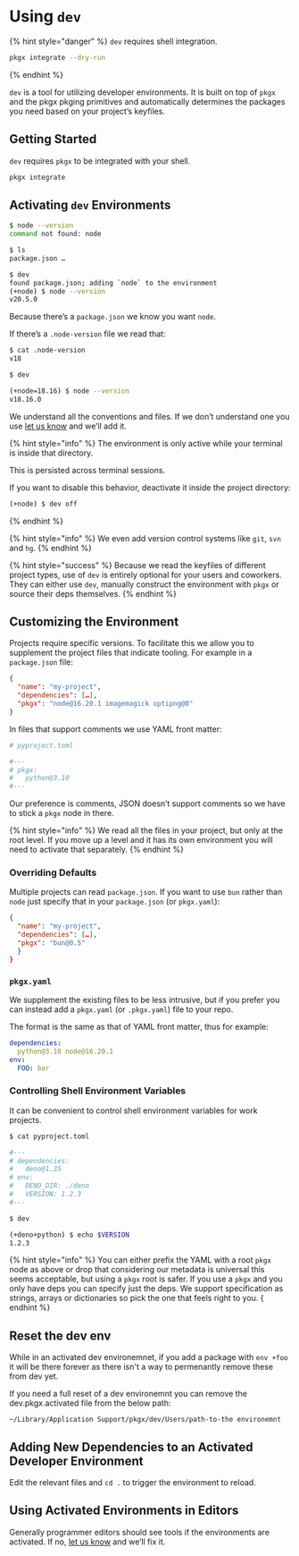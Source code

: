# Using `dev`

{% hint style="danger" %}
`dev` requires shell integration.

```sh
pkgx integrate --dry-run
```

{% endhint %}

`dev` is a tool for utilizing developer environments. It is built on top of
`pkgx` and the pkgx pkging primitives and automatically determines the packages
you need based on your project’s keyfiles.

## Getting Started

`dev` requires `pkgx` to be integrated with your shell.

```sh
pkgx integrate
```

## Activating `dev` Environments

```sh
$ node --version
command not found: node

$ ls
package.json …

$ dev
found package.json; adding `node` to the environment
(+node) $ node --version
v20.5.0
```

Because there’s a `package.json` we know you want `node`.

If there’s a `.node-version` file we read that:

```sh
$ cat .node-version
v18

$ dev

(+node=18.16) $ node --version
v18.16.0
```

We understand all the conventions and files. If we don’t understand one you
use [let us know] and we’ll add it.

{% hint style="info" %}
The environment is only active while your terminal is inside that directory.

This is persisted across terminal sessions.

If you want to disable this behavior, deactivate it inside the project
directory:

```sh
(+node) $ dev off
```

{% endhint %}

{% hint style="info" %}
We even add version control systems like `git`, `svn` and `hg`.
{% endhint %}

{% hint style="success" %}
Because we read the keyfiles of different project types, use of `dev` is
entirely optional for your users and coworkers. They can either use `dev`,
manually construct the environment with `pkgx` or source their deps themselves.
{% endhint %}


## Customizing the Environment

Projects require specific versions. To facilitate this we allow you to
supplement the project files that indicate tooling. For example in a
`package.json` file:

```json
{
  "name": "my-project",
  "dependencies": […],
  "pkgx": "node@16.20.1 imagemagick optipng@0"
}
```

In files that support comments we use YAML front matter:

```toml
# pyproject.toml

#---
# pkgx:
#   python@3.10
#---
```

Our preference is comments, JSON doesn’t support comments so we have to stick
a `pkgx` node in there.

{% hint style="info" %}
We read all the files in your project, but only at the root level. If you move
up a level and it has its own environment you will need to activate that
separately.
{% endhint %}


### Overriding Defaults

Multiple projects can read `package.json`. If you want to use `bun` rather
than `node` just specify that in your `package.json` (or `pkgx.yaml`):

```json
{
  "name": "my-project",
  "dependencies": […],
  "pkgx": "bun@0.5"
  }
}
```

### `pkgx.yaml`

We supplement the existing files to be less intrusive, but if you prefer you
can instead add a `pkgx.yaml` (or `.pkgx.yaml`) file to your repo.

The format is the same as that of YAML front matter, thus for example:

```yaml
dependencies:
  python@3.10 node@16.20.1
env:
  FOO: bar
```

### Controlling Shell Environment Variables

It can be convenient to control shell environment variables for work projects.

```sh
$ cat pyproject.toml

#---
# dependencies:
#   deno@1.35
# env:
#   DENO_DIR: ./deno
#   VERSION: 1.2.3
#---

$ dev

(+deno+python) $ echo $VERSION
1.2.3
```

{% hint style="info" %}
You can either prefix the YAML with a root `pkgx` node as above or drop
that considering our metadata is universal this seems acceptable, but using
a `pkgx` root is safer. If you use a `pkgx` and you only have deps you can
specify just the deps. We support specification as strings, arrays or
dictionaries so pick the one that feels right to you.
{ endhint %}

## Reset the dev env

While in an activated dev environemnet, if you add a package with ```env +foo``` it will be there forever as there isn't a way to permenantly remove these from dev yet.

If you need a full reset of a dev environemnt you can remove the dev.pkgx.activated file from the below path:

``~/Library/Application Support/pkgx/dev/Users/path-to-the environemnt``

## Adding New Dependencies to an Activated Developer Environment

Edit the relevant files and `cd .` to trigger the environment to reload.


## Using Activated Environments in Editors

Generally programmer editors should see tools if the environments are
activated. If no, [let us know] and we’ll fix it.



[let us know]: https://github.com/pkgxdev/pkgx/issues/new
